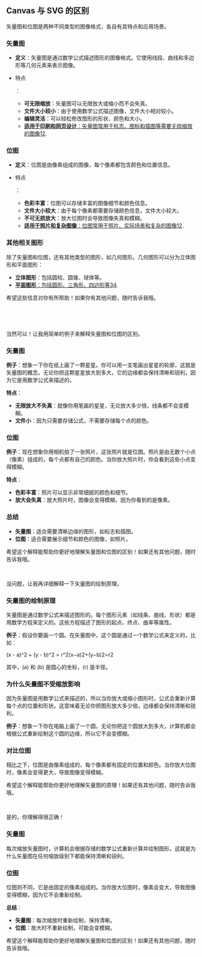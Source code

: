 ## Canvas 与 SVG 的区别

矢量图和位图是两种不同类型的图像格式，各自有其特点和应用场景。

### 矢量图

- **定义**：矢量图是通过数学公式描述图形的图像格式。它使用线段、曲线和多边形等几何元素来表示图像。

- 特点

  ：

  - **可无限缩放**：矢量图可以无限放大或缩小而不会失真。
  - **文件大小较小**：由于使用数学公式描述图像，文件大小相对较小。
  - **编辑灵活**：可以轻松修改图形的形状、颜色和大小。
  - [**适用于印刷和网页设计**：矢量图常用于标志、图标和插图等需要无损缩放的图像](https://blog.csdn.net/xpj8888/article/details/82712238)[1](https://blog.csdn.net/xpj8888/article/details/82712238)[2](https://pixso.cn/designskills/differences-between-bitmap-and-vector/).

### 位图

- **定义**：位图是由像素组成的图像，每个像素都包含颜色和位置信息。

- 特点

  ：

  - **色彩丰富**：位图可以存储丰富的图像细节和颜色信息。
  - **文件大小较大**：由于每个像素都需要存储颜色信息，文件大小较大。
  - **不可无损放大**：放大位图时会导致图像失真和模糊。
  - [**适用于照片和复杂图像**：位图常用于照片、实际场景和复杂的图像](https://blog.csdn.net/xpj8888/article/details/82712238)[1](https://blog.csdn.net/xpj8888/article/details/82712238)[2](https://pixso.cn/designskills/differences-between-bitmap-and-vector/).

### 其他相关图形

除了矢量图和位图，还有其他类型的图形，如几何图形。几何图形可以分为立体图形和平面图形：

- **立体图形**：包括圆柱、圆锥、球体等。
- [**平面图形**：包括圆形、三角形、四边形等](https://baike.baidu.com/item/几何图形/8920044)[3](https://baike.baidu.com/item/几何图形/8920044)[4](https://baike.baidu.com/item/平面图形/2005359).

希望这些信息对你有所帮助！如果你有其他问题，随时告诉我哦。

​                 

​              



当然可以！让我用简单的例子来解释矢量图和位图的区别。

### 矢量图

**例子**：想象一下你在纸上画了一颗星星。你可以用一支笔画出星星的轮廓，这就是矢量图的概念。无论你把这颗星星放大到多大，它的边缘都会保持清晰和锐利，因为它是用数学公式来描述的。

**特点**：

- **无限放大不失真**：就像你用笔画的星星，无论放大多少倍，线条都不会变模糊。
- **文件小**：因为只需要存储公式，不需要存储每个点的颜色。

### 位图

**例子**：现在想象你用相机拍了一张照片，这张照片就是位图。照片是由无数个小点（像素）组成的，每个点都有自己的颜色。当你放大照片时，你会看到这些小点变得模糊。

**特点**：

- **色彩丰富**：照片可以显示非常细腻的颜色和细节。
- **放大会失真**：放大照片时，图像会变得模糊，因为你看到的是像素。

### 总结

- **矢量图**：适合需要清晰边缘的图形，如标志和插图。
- **位图**：适合需要展示细节和颜色的图像，如照片。

希望这个解释能帮助你更好地理解矢量图和位图的区别！如果还有其他问题，随时告诉我哦。

​              





没问题，让我再详细解释一下矢量图的绘制原理。

### 矢量图的绘制原理

矢量图是通过数学公式来描述图形的。每个图形元素（如线条、曲线、形状）都是用数学方程来定义的。这些方程描述了图形的起点、终点、曲率等属性。

**例子**：假设你要画一个圆。在矢量图中，这个圆是通过一个数学公式来定义的，比如：

(x - a)^2 + (y - b)^2 = r^2(x−a)2+(y−b)2=r2

其中，(a) 和 (b) 是圆心的坐标，(r) 是半径。

### 为什么矢量图不受缩放影响

因为矢量图是用数学公式来描述的，所以当你放大或缩小图形时，公式会重新计算每个点的位置和形状。这意味着无论你把图形放大多少倍，边缘都会保持清晰和锐利。

**例子**：想象一下你在电脑上画了一个圆，无论你把这个圆放大到多大，计算机都会根据公式重新绘制这个圆的边缘，所以它不会变模糊。

### 对比位图

相比之下，位图是由像素组成的，每个像素都有固定的位置和颜色。当你放大位图时，像素会变得更大，导致图像变得模糊。

希望这个解释能帮助你更好地理解矢量图的原理！如果还有其他问题，随时告诉我哦。

​              



是的，你理解得很正确！

### 矢量图

每次缩放矢量图时，计算机会根据存储的数学公式重新计算并绘制图形。这就是为什么矢量图在任何缩放级别下都能保持清晰和锐利。

### 位图

位图则不同，它是由固定的像素组成的。当你放大位图时，像素会变大，导致图像变得模糊，因为它不会重新绘制。

**总结**：

- **矢量图**：每次缩放时重新绘制，保持清晰。
- **位图**：放大时不重新绘制，可能会变模糊。

希望这个解释能帮助你更好地理解矢量图和位图的区别！如果还有其他问题，随时告诉我哦。

​              